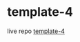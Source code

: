 # template-4
live repo <a href="https://mora-abdallah.github.io/template-4/" target="_blank">template-4</a>

